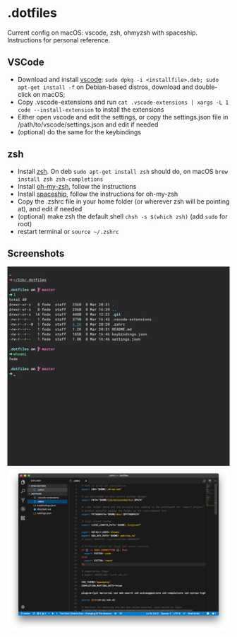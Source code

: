 # .dotfiles
Current config on macOS: vscode, zsh, ohmyzsh with spaceship. Instructions for personal reference.

## VSCode
- Download and install [vscode](https://code.visualstudio.com/): `sudo dpkg -i <installfile>.deb; sudo apt-get install -f` on Debian-based distros, download and double-click on macOS;
- Copy .vscode-extensions and run `cat .vscode-extensions | xargs -L 1 code --install-extension` to install the extensions
- Either open vscode and edit the settings, or copy the settings.json file in /path/to/vscode/settings.json and edit if needed
- (optional) do the same for the keybindings

## zsh
- Install [zsh](https://github.com/robbyrussell/oh-my-zsh/wiki/Installing-ZSH). On deb `sudo apt-get install zsh` should do, on macOS `brew install zsh zsh-completions`
- Install [oh-my-zsh](https://github.com/robbyrussell/oh-my-zsh), follow the instructions
- Install [spaceship](https://github.com/denysdovhan/spaceship-prompt), follow the instructions for oh-my-zsh
- Copy the .zshrc file in your home folder (or wherever zsh will be pointing at), and edit if needed
- (optional) make zsh the default shell `chsh -s $(which zsh)` (add `sudo` for root)
- restart terminal or `source ~/.zshrc`

## Screenshots
![zsh screenshot](imgs/zsh.png?raw=true "zsh")
![vscode screenshot](imgs/vscode.png?raw=true "code")
